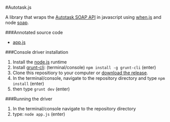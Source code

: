 #Autotask.js

A library that wraps the [Autotask SOAP API](https://www.autotask.net/help/content/Userguides/T_WebServicesAPIv1_5.pdf) in javascript using [when.js](https://github.com/cujojs/when) and node [soap](https://www.npmjs.org/package/soap). 

###Annotated source code
 - [app.js](http://htmlpreview.github.io/?https://rawgithub.com/BrandonBoone/Autotask.js/blob/master/docs/app.html)

###Console driver installation

1. Install the [node.js](http://nodejs.org/) runtime
1. Install [grunt-cli](http://gruntjs.com/getting-started): (terminal/console) `npm install -g grunt-cli` (enter)
1. Clone this repositiory to your computer or [download the release](https://github.com/BrandonBoone/Autotask.js/archive/v.0.0.1.zip). 
1. In the terminal/console, navigate to the repository directory and type `npm install` (enter)
1. then type `grunt dev` (enter)

###Running the driver

1. In the terminal/console navigate to the repository directory 
1. type: `node app.js` (enter)